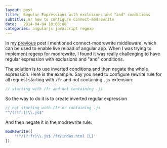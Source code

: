 ```yaml
---
layout: post
title:  Regular Expressions with exclusions and "and" conditions
subtitle: or how to configure connect-modrewrite
date:   2014-04-04 10:00:00
categories: angularjs javascript regexp
---
```


In my [previous](/2014/03/25/angular-html5mode-refresh) post i mentioned connect-modrewrite middleware, 
which can be used to enable live reload of angular app. When I was trying to implement regexp for modrewrite, 
I found it was really challenging to have regular expression with exclusions and "and" conditions.

The solution is to use inverted conditions and then negate the whole expression.
Here is the example: Say you need to configure rewrite rule for all request starting with `/fr`
and not containing `.js` extension:

```js
// starting with /fr and not containing .js
```

So the way to do it is to create inverted regular expression

```js
// not starting with /fr or containing .js
"^/(?!fr)|\\.js$"
```

And then negate it in the modrewrite rule:

```js
modRewrite([
    '!^/(?!fr)\\.js$ /fr/index.html [L]'
])
```
